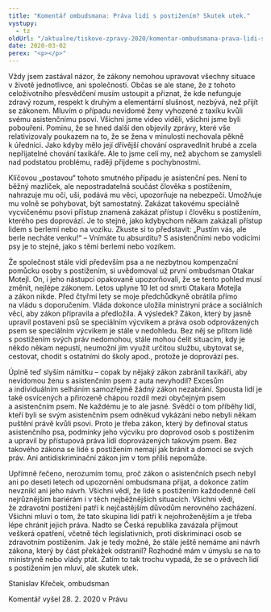 ```yaml
---
title: "Komentář ombudsmana: Práva lidí s postižením? Skutek utek."
vystupy:
  - tz
oldUrl: "/aktualne/tiskove-zpravy-2020/komentar-ombudsmana-prava-lidi-s-postizenim-skutek-utek/"
date: 2020-03-02
perex: "<p></p>"
---
```


<!-- imported from the old website -->

<p>Vždy jsem zastával názor, že zákony nemohou upravovat všechny situace v životě jednotlivce, ani společnosti. Občas se ale stane, že z tohoto celoživotního přesvědčení musím ustoupit a přiznat, že kde nefunguje zdravý rozum, respekt k druhým a elementární slušnost, nezbývá, než přijít se zákonem. Mluvím o případu nevidomé ženy vyhozené z taxíku kvůli svému asistenčnímu psovi. Všichni jsme video viděli, všichni jsme byli pobouřeni. Pominu, že se hned další den objevily zprávy, které vše relativizovaly poukazem na to, že se žena v minulosti nechovala pěkně k úřednici. Jako kdyby mělo její dřívější chování ospravedlnit hrubé a zcela nepřijatelné chování taxikáře. Ale to jsme celí my, než abychom se zamysleli nad podstatou problému, raději přijdeme s pochybnostmi.</p> <p>Klíčovou „postavou“ tohoto smutného případu je asistenční pes. Není to běžný mazlíček, ale nepostradatelná součást člověka s postižením, nahrazuje mu oči, uši, podává mu věci, upozorňuje na nebezpečí. Umožňuje mu volně se pohybovat, být samostatný. Zakázat takovému speciálně vycvičenému psovi přístup znamená zakázat přístup i člověku s postižením, kterého pes doprovází. Je to stejné, jako kdybychom někam zakázali přístup lidem s berlemi nebo na vozíku. Zkuste si to představit: „Pustím vás, ale berle necháte venku!“ – Vnímáte tu absurditu? S asistenčními nebo vodicími psy je to stejné, jako s těmi berlemi nebo vozíkem.</p> <p>Že společnost stále vidí především psa a ne nezbytnou kompenzační pomůcku osoby s postižením, si uvědomoval už první ombudsman Otakar Motejl. On, i jeho nástupci opakovaně upozorňovali, že se tento pohled musí změnit, nejlépe zákonem. Letos uplyne 10 let od smrti Otakara Motejla a zákon nikde. Před čtyřmi lety se moje předchůdkyně obrátila přímo na vládu s doporučením. Vláda dokonce uložila ministryni práce a sociálních věcí, aby zákon připravila a předložila. A výsledek? Zákon, který by jasně upravil postavení psů se speciálním výcvikem a práva osob odprovázených psem se speciálním výcvikem je stále v nedohledu. Bez něj se přitom lidé s postižením svých práv nedomohou, stále mohou čelit situacím, kdy je někdo někam nepustí, neumožní jim využít určitou službu, ubytovat se, cestovat, chodit s ostatními do školy apod., protože je doprovází pes.</p> <p>Úplně teď slyším námitku – copak by nějaký zákon zabránil taxikáři, aby nevidomou ženu s asistenčním psem z auta nevyhodil? Excesům a individuálním selháním samozřejmě žádný zákon nezabrání. Spousta lidí je také osvícených a přirozeně chápou rozdíl mezi obyčejným psem a asistenčním psem. Ne každému je to ale jasné. Svědčí o tom příběhy lidí, kteří byli se svým asistenčním psem odněkud vykázáni nebo nebyli někam puštění právě kvůli psovi. Proto je třeba zákon, který by definoval status asistenčního psa, podmínky jeho výcviku pro doprovod osob s postižením a upravil by přístupová práva lidí doprovázených takovým psem. Bez takového zákona se lidé s postižením nemají jak bránit a domoci se svých práv. Ani antidiskriminační zákon jim v tom příliš nepomůže.</p> <p>Upřímně řečeno, nerozumím tomu, proč zákon o asistenčních psech nebyl ani po deseti letech od upozornění ombudsmana přijat, a dokonce zatím nevznikl ani jeho návrh. Všichni vědí, že lidé s postižením každodenně čelí nejrůznějším bariérám i v těch nejběžnějších situacích. Všichni vědí, že zdravotní postižení patří k nejčastějším důvodům nerovného zacházení. Všichni mluví o tom, že tato skupina lidí patří k nejohroženějším a je třeba lépe chránit jejich práva. Nadto se Česká republika zavázala přijmout veškerá opatření, včetně těch legislativních, proti diskriminaci osob se zdravotním postižením. Jak je tedy možné, že stále ještě nemáme ani návrh zákona, který by část překážek odstranil? Rozhodně mám v úmyslu se na to ministryně nebo vlády ptát. Zatím to tak trochu vypadá, že se o právech lidí s postižením jen mluví, ale skutek utek.</p> <p>Stanislav Křeček, ombudsman</p><p>Komentář vyšel 28. 2. 2020 v Právu</p>
